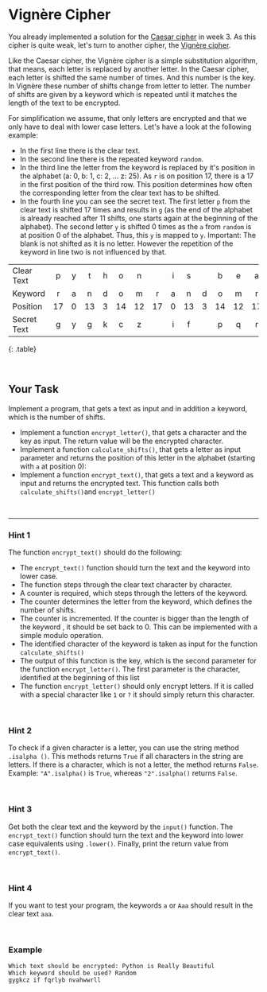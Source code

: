 # Vignère Cipher

You already implemented a solution for the [Caesar cipher](https://en.wikipedia.org/wiki/Caesar_cipher)
in week 3. As this cipher is quite weak, let's turn to another cipher, the
[Vignère cipher](https://en.wikipedia.org/wiki/Vigen%C3%A8re_cipher).

Like the Caesar cipher, the Vignère cipher is a simple substitution algorithm,
that means, each letter is replaced by another letter. In the Caesar cipher, each
letter is shifted the same number of times. And this number is the key. In Vignère
these number of shifts change from letter to letter. The number of shifts are given
by a keyword which is repeated until it matches the length of the text to be encrypted.

For simplification we assume, that only letters are encrypted and that we only have
to deal with lower case letters. Let's have a look at the following example:

- In the first line there is the clear text.
- In the second line there is the repeated keyword `random`.
- In the third line the letter from the keyword is replaced by it's position in the
  alphabet (a: 0, b: 1, c: 2, ... z: 25). As `r` is on position 17, there is a 17 in
  the first position of the third row. This position determines how often the corresponding
  letter from the clear text has to be shifted.
- In the fourth line you can see the secret text. The first letter `p` from the clear
  text is shifted 17 times and results in `g` (as the end of the alphabet is already
  reached after 11 shifts, one starts again at the beginning of the alphabet). The second
  letter `y` is shifted 0 times as the `a` from `random` is at position 0 of the alphabet.
  Thus, this `y` is mapped to `y`. Important: The blank is not shifted as it is no
  letter. However the repetition of the keyword in line two is not influenced by that.

|             |     |     |     |     |     |     |     |     |     |     |     |     |     |     |     |     |     |     |     |
| ----------- | :-: | :-: | :-: | :-: | :-: | :-: | :-: | :-: | :-: | :-: | :-: | :-: | :-: | :-: | :-: | :-: | :-: | :-: | :-: |
| Clear Text  | p   | y   | t   | h   | o   | n   |     | i   | s   |     | b   | e   | a   | u   | t   | i   | f   | u   | l   |
| Keyword     | r   | a   | n   | d   | o   | m   | r   | a   | n   | d   | o   | m   | r   | a   | n   | d   | o   | m   | r   |
| Position    | 17  | 0   | 13  | 3   | 14  | 12  | 17  | 0   | 13  | 3   | 14  | 12  | 17  | 0   | 13  | 3   | 14  | 12  | 17  |
| Secret Text | g   | y   | g   | k   | c   | z   |     | i   | f   |     | p   | q   | r   | u   | g   | l   | t   | g   | c   |
{: .table}

<br/>

## Your Task

Implement a program, that gets a text as input and in addition a keyword, which is
the number of shifts.

- Implement a function `encrypt_letter()`, that gets a character and the key as input.
  The return value will be the encrypted character.
- Implement a function `calculate_shifts()`, that gets a letter as input parameter
  and returns the position of this letter in the alphabet (starting with `a` at position 0):
- Implement a function `encrypt_text()`, that gets a text and a keyword as input and
  returns the encrypted text. This function calls both `calculate_shifts()`and `encrypt_letter()`

<br/>

---

### Hint 1

The function `encrypt_text()` should do the following:

- The `encrypt_text()` function should turn the text and the keyword into lower case.
- The function steps through the clear text character by character.
- A counter is required, which steps through the letters of the keyword.
- The counter determines the letter from the keyword, which defines the number of shifts.
- The counter is incremented. If the counter is bigger than the length of the keyword
  , it should be set back to 0. This can be implemented with a simple modulo operation.
- The identified character of the keyword is taken as input for the function `calculate_shifts()`
- The output of this function is the key, which is the second parameter for the function
  `encrypt_letter()`. The first parameter is the character, identified at the beginning of this list
- The function `encrypt_letter()` should only encrypt letters. If it is called with a special character like `1` or `?` it should simply return this character.

<br/>

### Hint 2

To check if a given character is a letter, you can use the string method `.isalpha ()`. This methods returns `True` if all characters in the string are letters. If there
is a character, which is not a letter, the method returns `False`. Example: `"A".isalpha()`
is `True`, whereas `"2".isalpha()` returns `False`.

<br/>

### Hint 3

Get both the clear text and the keyword by the `input()` function. The `encrypt_text()` function
should turn the text and the keyword into lower case equivalents using
`.lower()`. Finally, print the return value from `encrypt_text()`.

<br/>

### Hint 4

If you want to test your program, the keywords `a` or `Aaa` should result in the clear text `aaa`.

<br/>

### Example

    Which text should be encrypted: Python is Really Beautiful
    Which keyword should be used? Random
    gygkcz if fqrlyb nvahwwrll
